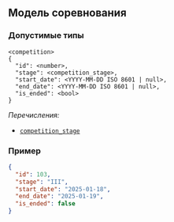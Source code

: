 ## Модель соревнования

### Допустимые типы

```
<competition>
{
  "id": <number>,
  "stage": <competition_stage>,
  "start_date": <YYYY-MM-DD ISO 8601 | null>,
  "end_date": <YYYY-MM-DD ISO 8601 | null>,
  "is_ended": <bool>
}
```

_Перечисления:_

- [`competition_stage`](../enums/competition_stage.md)

### Пример

```json
{
  "id": 103,
  "stage": "III",
  "start_date": "2025-01-18",
  "end_date": "2025-01-19",
  "is_ended": false
}
```
